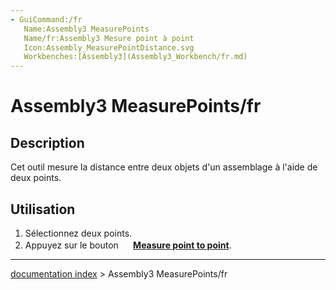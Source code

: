 ```yaml
---
- GuiCommand:/fr
   Name:Assembly3 MeasurePoints
   Name/fr:Assembly3 Mesure point à point
   Icon:Assembly_MeasurePointDistance.svg
   Workbenches:[Assembly3](Assembly3_Workbench/fr.md)
---
```


# Assembly3 MeasurePoints/fr

## Description

Cet outil mesure la distance entre deux objets d\'un assemblage à l\'aide de deux points.

## Utilisation

1.  Sélectionnez deux points.
2.  Appuyez sur le bouton **<img src="images/Assembly_MeasurePointDistance.svg" width=16px> [Measure point to point](Assembly3_MeasurePoints/fr.md)**.

---
[documentation index](../README.md) > Assembly3 MeasurePoints/fr
